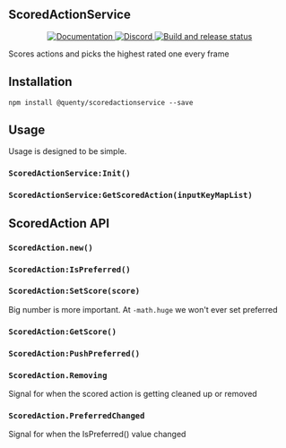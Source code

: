 ## ScoredActionService
<div align="center">
  <a href="http://quenty.github.io/api/">
    <img src="https://img.shields.io/badge/docs-website-green.svg" alt="Documentation" />
  </a>
  <a href="https://discord.gg/mhtGUS8">
    <img src="https://img.shields.io/badge/discord-nevermore-blue.svg" alt="Discord" />
  </a>
  <a href="https://github.com/Quenty/NevermoreEngine/actions">
    <img src="https://github.com/Quenty/NevermoreEngine/actions/workflows/build.yml/badge.svg" alt="Build and release status" />
  </a>
</div>

Scores actions and picks the highest rated one every frame

## Installation
```
npm install @quenty/scoredactionservice --save
```

## Usage
Usage is designed to be simple.

### `ScoredActionService:Init()`

### `ScoredActionService:GetScoredAction(inputKeyMapList)`

## ScoredAction API

### `ScoredAction.new()`

### `ScoredAction:IsPreferred()`

### `ScoredAction:SetScore(score)`
Big number is more important. At `-math.huge` we won't ever set preferred

### `ScoredAction:GetScore()`

### `ScoredAction:PushPreferred()`

### `ScoredAction.Removing`
Signal for when the scored action is getting cleaned up or removed

### `ScoredAction.PreferredChanged`
Signal for when the IsPreferred() value changed
